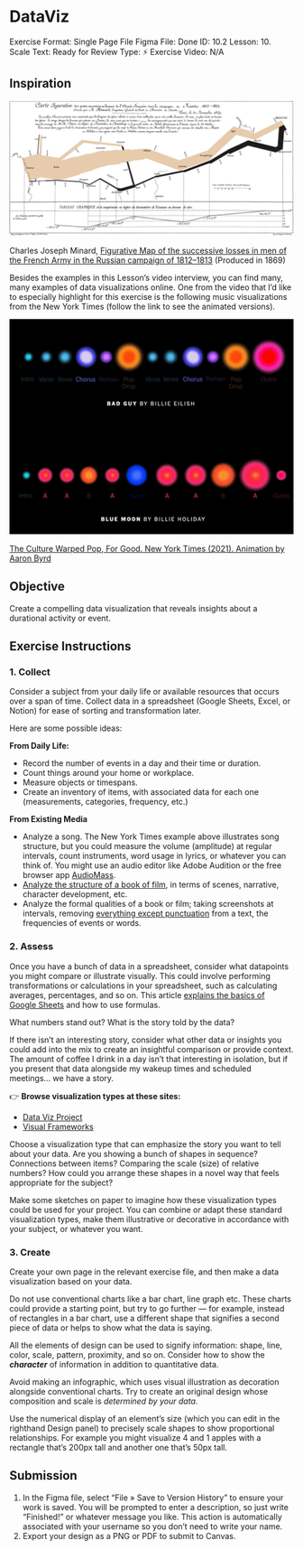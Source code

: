 # DataViz

Exercise Format: Single Page File
Figma File: Done
ID: 10.2
Lesson: 10. Scale
Text: Ready for Review
Type: ⚡️ Exercise
Video: N/A

## Inspiration

![a55049c9556dec5409f2f8ff72811c56.png](DataViz%203dc7b92b55b4453798942377bb1e4324/a55049c9556dec5409f2f8ff72811c56.png)

Charles Joseph Minard, [Figurative Map of the successive losses in men of the French Army in the Russian campaign of 1812–1813](https://en.wikipedia.org/wiki/Charles_Joseph_Minard) (Produced in 1869)

Besides the examples in this Lesson’s video interview, you can find many, many examples of data visualizations online. One from the video that I’d like to especially highlight for this exercise is the following music visualizations from the New York Times (follow the link to see the animated versions). 

![nyt-music.png](DataViz%203dc7b92b55b4453798942377bb1e4324/nyt-music.png)

[The Culture Warped Pop, For Good. New York Times (2021). Animation by Aaron Byrd](https://www.nytimes.com/interactive/2021/03/14/opinion/pop-music-songwriting.html)

## Objective

Create a compelling data visualization that reveals insights about a durational activity or event.

## Exercise Instructions

### 1. Collect

Consider a subject from your daily life or available resources that occurs over a span of time. Collect data in a spreadsheet (Google Sheets, Excel, or Notion) for ease of sorting and transformation later.

Here are some possible ideas:

********************************From Daily Life:********************************

- Record the number of events in a day and their time or duration.
- Count things around your home or workplace.
- Measure objects or timespans.
- Create an inventory of items, with associated data for each one (measurements, categories, frequency, etc.)

**************************************From Existing Media**************************************

- Analyze a song. The New York Times example above illustrates song structure, but you could measure the volume (amplitude) at regular intervals, count instruments, word usage in lyrics, or whatever you can think of. You might use an audio editor like Adobe Audition or the free browser app [AudioMass](https://audiomass.co).
- [Analyze the structure of a book of film](https://lithub.com/alix-ohlin-on-how-to-map-the-shape-of-your-short-story/), in terms of scenes, narrative, character development, etc.
- Analyze the formal qualities of a book or film; taking screenshots at intervals, removing [everything except punctuation](https://just-the-punctuation.glitch.me/) from a text, the frequencies of events or words.

### 2. Assess

Once you have a bunch of data in a spreadsheet, consider what datapoints you might compare or illustrate visually. This could involve performing transformations or calculations in your spreadsheet, such as calculating averages, percentages, and so on. This article [explains the basics of Google Sheets](https://blog.coupler.io/calculations-in-google-sheets/) and how to use formulas. 

What numbers stand out? What is the story told by the data? 

If there isn’t an interesting story, consider what other data or insights you could add into the mix to create an insightful comparison or provide context. The amount of coffee I drink in a day isn’t that interesting in isolation, but if you present that data alongside my wakeup times and scheduled meetings... we have a story. 

👉 **Browse visualization types at these sites:**

- [Data Viz Project](https://datavizproject.com/)
- [Visual Frameworks](https://visualframeworks.com/)

Choose a visualization type that can emphasize the story you want to tell about your data. Are you showing a bunch of shapes in sequence? Connections between items? Comparing the scale (size) of relative numbers? How could you arrange these shapes in a novel way that feels appropriate for the subject?

Make some sketches on paper to imagine how these visualization types could be used for your project. You can combine or adapt these standard visualization types, make them illustrative or decorative in accordance with your subject, or whatever you want. 

### 3. Create

Create your own page in the relevant exercise file, and then make a data visualization based on your data.

Do not use conventional charts like a bar chart, line graph etc. These charts could provide a starting point, but try to go further — for example, instead of rectangles in a bar chart, use a different shape that signifies a second piece of data or helps to show what the data is saying.

All the elements of design can be used to signify information: shape, line, color, scale, pattern, proximity, and so on. Consider how to show the *********character********* of information in addition to quantitative data.

Avoid making an infographic, which uses visual illustration as decoration alongside conventional charts. Try to create an original design whose composition and scale is *determined by your data.* 

Use the numerical display of an element’s size (which you can edit in the righthand Design panel) to precisely scale shapes to show proportional relationships. For example you might visualize 4 and 1 apples with a rectangle that’s 200px tall and another one that’s 50px tall.  

## Submission

1. In the Figma file, select “File » Save to Version History” to ensure your work is saved. You will be prompted to enter a description, so just write “Finished!” or whatever message you like. This action is automatically associated with your username so you don’t need to write your name. 
2. Export your design as a PNG or PDF to submit to Canvas.